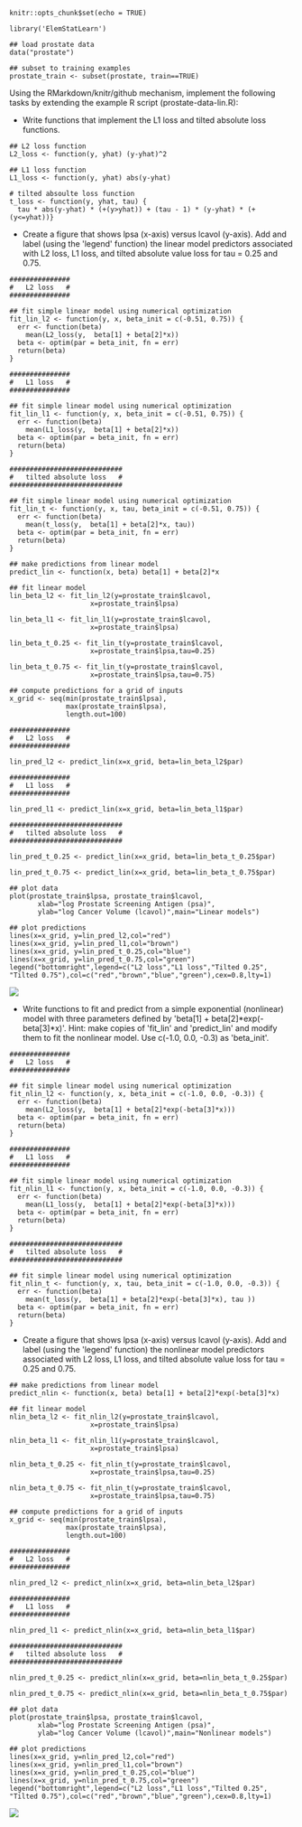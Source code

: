     knitr::opts_chunk$set(echo = TRUE)

    library('ElemStatLearn')

    ## load prostate data
    data("prostate")

    ## subset to training examples
    prostate_train <- subset(prostate, train==TRUE)

Using the RMarkdown/knitr/github mechanism, implement the following
tasks by extending the example R script (prostate-data-lin.R):

-   Write functions that implement the L1 loss and tilted absolute
    loss functions.

<!-- -->

    ## L2 loss function
    L2_loss <- function(y, yhat) (y-yhat)^2

    ## L1 loss function
    L1_loss <- function(y, yhat) abs(y-yhat)

    # tilted absoulte loss function
    t_loss <- function(y, yhat, tau) {
      tau * abs(y-yhat) * (+(y>yhat)) + (tau - 1) * (y-yhat) * (+(y<=yhat))}

-   Create a figure that shows lpsa (x-axis) versus lcavol (y-axis). Add
    and label (using the 'legend' function) the linear model predictors
    associated with L2 loss, L1 loss, and tilted absolute value loss for
    tau = 0.25 and 0.75.

<!-- -->

    ###############
    #   L2 loss   #
    ###############

    ## fit simple linear model using numerical optimization
    fit_lin_l2 <- function(y, x, beta_init = c(-0.51, 0.75)) {
      err <- function(beta)
        mean(L2_loss(y,  beta[1] + beta[2]*x))
      beta <- optim(par = beta_init, fn = err)
      return(beta)
    }

    ###############
    #   L1 loss   #
    ###############

    ## fit simple linear model using numerical optimization
    fit_lin_l1 <- function(y, x, beta_init = c(-0.51, 0.75)) {
      err <- function(beta)
        mean(L1_loss(y,  beta[1] + beta[2]*x))
      beta <- optim(par = beta_init, fn = err)
      return(beta)
    }

    ############################
    #   tilted absolute loss   #
    ############################

    ## fit simple linear model using numerical optimization
    fit_lin_t <- function(y, x, tau, beta_init = c(-0.51, 0.75)) {
      err <- function(beta)
        mean(t_loss(y,  beta[1] + beta[2]*x, tau))
      beta <- optim(par = beta_init, fn = err)
      return(beta)
    }

    ## make predictions from linear model
    predict_lin <- function(x, beta) beta[1] + beta[2]*x

    ## fit linear model
    lin_beta_l2 <- fit_lin_l2(y=prostate_train$lcavol,
                        x=prostate_train$lpsa)

    lin_beta_l1 <- fit_lin_l1(y=prostate_train$lcavol,
                        x=prostate_train$lpsa)

    lin_beta_t_0.25 <- fit_lin_t(y=prostate_train$lcavol,
                        x=prostate_train$lpsa,tau=0.25)

    lin_beta_t_0.75 <- fit_lin_t(y=prostate_train$lcavol,
                        x=prostate_train$lpsa,tau=0.75)

    ## compute predictions for a grid of inputs
    x_grid <- seq(min(prostate_train$lpsa),
                  max(prostate_train$lpsa),
                  length.out=100)

    ###############
    #   L2 loss   #
    ###############

    lin_pred_l2 <- predict_lin(x=x_grid, beta=lin_beta_l2$par)

    ###############
    #   L1 loss   #
    ###############

    lin_pred_l1 <- predict_lin(x=x_grid, beta=lin_beta_l1$par)

    ############################
    #   tilted absolute loss   #
    ############################

    lin_pred_t_0.25 <- predict_lin(x=x_grid, beta=lin_beta_t_0.25$par)

    lin_pred_t_0.75 <- predict_lin(x=x_grid, beta=lin_beta_t_0.75$par)

    ## plot data
    plot(prostate_train$lpsa, prostate_train$lcavol,
           xlab="log Prostate Screening Antigen (psa)",
           ylab="log Cancer Volume (lcavol)",main="Linear models")

    ## plot predictions
    lines(x=x_grid, y=lin_pred_l2,col="red")
    lines(x=x_grid, y=lin_pred_l1,col="brown")
    lines(x=x_grid, y=lin_pred_t_0.25,col="blue")
    lines(x=x_grid, y=lin_pred_t_0.75,col="green")
    legend("bottomright",legend=c("L2 loss","L1 loss","Tilted 0.25", "Tilted 0.75"),col=c("red","brown","blue","green"),cex=0.8,lty=1)

![](Homework1_files/figure-markdown_strict/unnamed-chunk-2-1.png)

-   Write functions to fit and predict from a simple
    exponential (nonlinear) model with three parameters defined by
    'beta\[1\] + beta\[2\]*exp(-beta\[3\]*x)'. Hint: make copies of
    'fit\_lin' and 'predict\_lin' and modify them to fit the
    nonlinear model. Use c(-1.0, 0.0, -0.3) as 'beta\_init'.

<!-- -->

    ###############
    #   L2 loss   #
    ###############

    ## fit simple linear model using numerical optimization
    fit_nlin_l2 <- function(y, x, beta_init = c(-1.0, 0.0, -0.3)) {
      err <- function(beta)
        mean(L2_loss(y,  beta[1] + beta[2]*exp(-beta[3]*x)))
      beta <- optim(par = beta_init, fn = err)
      return(beta)
    }

    ###############
    #   L1 loss   #
    ###############

    ## fit simple linear model using numerical optimization
    fit_nlin_l1 <- function(y, x, beta_init = c(-1.0, 0.0, -0.3)) {
      err <- function(beta)
        mean(L1_loss(y,  beta[1] + beta[2]*exp(-beta[3]*x)))
      beta <- optim(par = beta_init, fn = err)
      return(beta)
    }

    ############################
    #   tilted absolute loss   #
    ############################

    ## fit simple linear model using numerical optimization
    fit_nlin_t <- function(y, x, tau, beta_init = c(-1.0, 0.0, -0.3)) {
      err <- function(beta)
        mean(t_loss(y,  beta[1] + beta[2]*exp(-beta[3]*x), tau ))
      beta <- optim(par = beta_init, fn = err)
      return(beta)
    }

-   Create a figure that shows lpsa (x-axis) versus lcavol (y-axis). Add
    and label (using the 'legend' function) the nonlinear model
    predictors associated with L2 loss, L1 loss, and tilted absolute
    value loss for tau = 0.25 and 0.75.

<!-- -->

    ## make predictions from linear model
    predict_nlin <- function(x, beta) beta[1] + beta[2]*exp(-beta[3]*x)

    ## fit linear model
    nlin_beta_l2 <- fit_nlin_l2(y=prostate_train$lcavol,
                        x=prostate_train$lpsa)

    nlin_beta_l1 <- fit_nlin_l1(y=prostate_train$lcavol,
                        x=prostate_train$lpsa)

    nlin_beta_t_0.25 <- fit_nlin_t(y=prostate_train$lcavol,
                        x=prostate_train$lpsa,tau=0.25)

    nlin_beta_t_0.75 <- fit_nlin_t(y=prostate_train$lcavol,
                        x=prostate_train$lpsa,tau=0.75)

    ## compute predictions for a grid of inputs
    x_grid <- seq(min(prostate_train$lpsa),
                  max(prostate_train$lpsa),
                  length.out=100)

    ###############
    #   L2 loss   #
    ###############

    nlin_pred_l2 <- predict_nlin(x=x_grid, beta=nlin_beta_l2$par)

    ###############
    #   L1 loss   #
    ###############

    nlin_pred_l1 <- predict_nlin(x=x_grid, beta=nlin_beta_l1$par)

    ############################
    #   tilted absolute loss   #
    ############################

    nlin_pred_t_0.25 <- predict_nlin(x=x_grid, beta=nlin_beta_t_0.25$par)

    nlin_pred_t_0.75 <- predict_nlin(x=x_grid, beta=nlin_beta_t_0.75$par)

    ## plot data
    plot(prostate_train$lpsa, prostate_train$lcavol,
           xlab="log Prostate Screening Antigen (psa)",
           ylab="log Cancer Volume (lcavol)",main="Nonlinear models")

    ## plot predictions
    lines(x=x_grid, y=nlin_pred_l2,col="red")
    lines(x=x_grid, y=nlin_pred_l1,col="brown")
    lines(x=x_grid, y=nlin_pred_t_0.25,col="blue")
    lines(x=x_grid, y=nlin_pred_t_0.75,col="green")
    legend("bottomright",legend=c("L2 loss","L1 loss","Tilted 0.25", "Tilted 0.75"),col=c("red","brown","blue","green"),cex=0.8,lty=1)

![](Homework1_files/figure-markdown_strict/unnamed-chunk-4-1.png)
